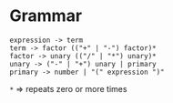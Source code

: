 # Grammar

```
expression -> term
term -> factor (("+" | "-") factor)*
factor -> unary (("/" | "*") unary)*
unary -> ("-" | "+") unary | primary
primary -> number | "(" expression ")"

```

`*` => repeats zero or more times